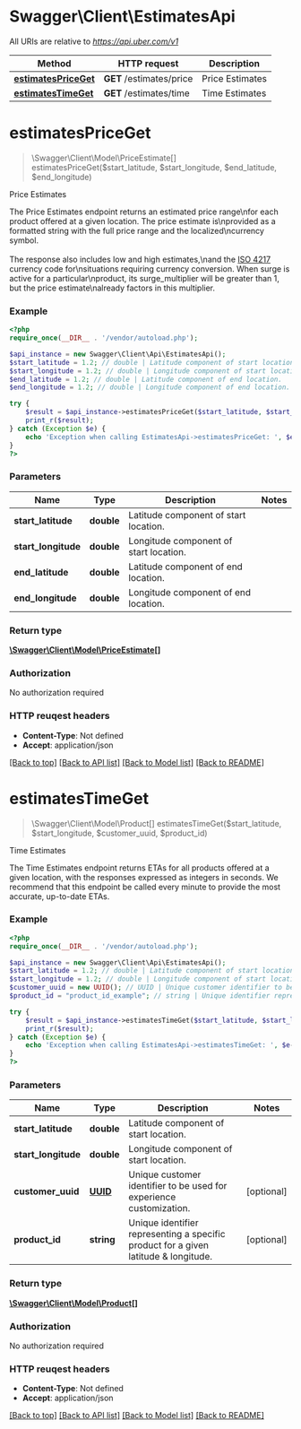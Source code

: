 # Swagger\Client\EstimatesApi

All URIs are relative to *https://api.uber.com/v1*

Method | HTTP request | Description
------------- | ------------- | -------------
[**estimatesPriceGet**](EstimatesApi.md#estimatesPriceGet) | **GET** /estimates/price | Price Estimates
[**estimatesTimeGet**](EstimatesApi.md#estimatesTimeGet) | **GET** /estimates/time | Time Estimates


# **estimatesPriceGet**
> \Swagger\Client\Model\PriceEstimate[] estimatesPriceGet($start_latitude, $start_longitude, $end_latitude, $end_longitude)

Price Estimates

The Price Estimates endpoint returns an estimated price range\nfor each product offered at a given location. The price estimate is\nprovided as a formatted string with the full price range and the localized\ncurrency symbol.<br><br>The response also includes low and high estimates,\nand the [ISO 4217](http://en.wikipedia.org/wiki/ISO_4217) currency code for\nsituations requiring currency conversion. When surge is active for a particular\nproduct, its surge_multiplier will be greater than 1, but the price estimate\nalready factors in this multiplier.

### Example 
```php
<?php
require_once(__DIR__ . '/vendor/autoload.php');

$api_instance = new Swagger\Client\Api\EstimatesApi();
$start_latitude = 1.2; // double | Latitude component of start location.
$start_longitude = 1.2; // double | Longitude component of start location.
$end_latitude = 1.2; // double | Latitude component of end location.
$end_longitude = 1.2; // double | Longitude component of end location.

try { 
    $result = $api_instance->estimatesPriceGet($start_latitude, $start_longitude, $end_latitude, $end_longitude);
    print_r($result);
} catch (Exception $e) {
    echo 'Exception when calling EstimatesApi->estimatesPriceGet: ', $e->getMessage(), "\n";
}
?>
```

### Parameters

Name | Type | Description  | Notes
------------- | ------------- | ------------- | -------------
 **start_latitude** | **double**| Latitude component of start location. | 
 **start_longitude** | **double**| Longitude component of start location. | 
 **end_latitude** | **double**| Latitude component of end location. | 
 **end_longitude** | **double**| Longitude component of end location. | 

### Return type

[**\Swagger\Client\Model\PriceEstimate[]**](PriceEstimate.md)

### Authorization

No authorization required

### HTTP reuqest headers

 - **Content-Type**: Not defined
 - **Accept**: application/json

[[Back to top]](#) [[Back to API list]](../README.md#documentation-for-api-endpoints) [[Back to Model list]](../README.md#documentation-for-models) [[Back to README]](../README.md)

# **estimatesTimeGet**
> \Swagger\Client\Model\Product[] estimatesTimeGet($start_latitude, $start_longitude, $customer_uuid, $product_id)

Time Estimates

The Time Estimates endpoint returns ETAs for all products offered at a given location, with the responses expressed as integers in seconds. We recommend that this endpoint be called every minute to provide the most accurate, up-to-date ETAs.

### Example 
```php
<?php
require_once(__DIR__ . '/vendor/autoload.php');

$api_instance = new Swagger\Client\Api\EstimatesApi();
$start_latitude = 1.2; // double | Latitude component of start location.
$start_longitude = 1.2; // double | Longitude component of start location.
$customer_uuid = new UUID(); // UUID | Unique customer identifier to be used for experience customization.
$product_id = "product_id_example"; // string | Unique identifier representing a specific product for a given latitude & longitude.

try { 
    $result = $api_instance->estimatesTimeGet($start_latitude, $start_longitude, $customer_uuid, $product_id);
    print_r($result);
} catch (Exception $e) {
    echo 'Exception when calling EstimatesApi->estimatesTimeGet: ', $e->getMessage(), "\n";
}
?>
```

### Parameters

Name | Type | Description  | Notes
------------- | ------------- | ------------- | -------------
 **start_latitude** | **double**| Latitude component of start location. | 
 **start_longitude** | **double**| Longitude component of start location. | 
 **customer_uuid** | [**UUID**](.md)| Unique customer identifier to be used for experience customization. | [optional] 
 **product_id** | **string**| Unique identifier representing a specific product for a given latitude &amp; longitude. | [optional] 

### Return type

[**\Swagger\Client\Model\Product[]**](Product.md)

### Authorization

No authorization required

### HTTP reuqest headers

 - **Content-Type**: Not defined
 - **Accept**: application/json

[[Back to top]](#) [[Back to API list]](../README.md#documentation-for-api-endpoints) [[Back to Model list]](../README.md#documentation-for-models) [[Back to README]](../README.md)

